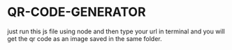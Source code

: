 # QR-CODE-GENERATOR
just run this js file using node and then type your url in terminal and you will get the qr code as an image saved in the same folder.
